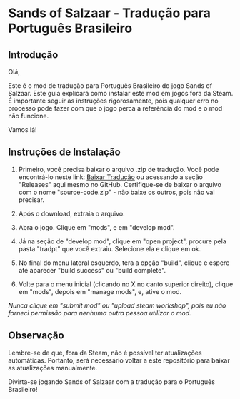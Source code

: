 # Sands of Salzaar - Tradução para Português Brasileiro

## Introdução

Olá,

Este é o mod de tradução para Português Brasileiro do jogo Sands of Salzaar. Este guia explicará como instalar este mod em jogos fora da Steam. É importante seguir as instruções rigorosamente, pois qualquer erro no processo pode fazer com que o jogo perca a referência do mod e o mod não funcione.

Vamos lá!

## Instruções de Instalação

1. Primeiro, você precisa baixar o arquivo .zip de tradução. Você pode encontrá-lo neste link: [Baixar Tradução](https://github.com/isyuricunha/sands-of-salzaar-game-translation/releases/) ou acessando a seção "Releases" aqui mesmo no GitHub. Certifique-se de baixar o arquivo com o nome "source-code.zip" - não baixe os outros, pois não vai precisar.

2. Após o download, extraia o arquivo.

3. Abra o jogo. Clique em "mods", e em "develop mod".

4. Já na seção de "develop mod", clique em "open project", procure pela pasta "tradpt" que você extraiu. Selecione ela e clique em ok.

5. No final do menu lateral esquerdo, tera a opção "build", clique e espere até aparecer "build success" ou "build complete". 

7. Volte para o menu inicial (clicando no X no canto superior direito), clique em "mods", depois em "manage mods", e, ative o mod.

*Nunca clique em "submit mod" ou "upload steam workshop", pois eu não forneci permissão para nenhuma outra pessoa utilizar o mod.*

## Observação

Lembre-se de que, fora da Steam, não é possível ter atualizações automáticas. Portanto, será necessário voltar a este repositório para baixar as atualizações manualmente.

Divirta-se jogando Sands of Salzaar com a tradução para o Português Brasileiro!

